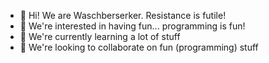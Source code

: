 - 👋 Hi! We are Waschberserker. Resistance is futile!
- 👀 We're interested in having fun... programming is fun!
- 🌱 We're currently learning a lot of stuff
- 💞️ We're looking to collaborate on fun (programming) stuff

<!---
waschberserker/waschberserker is a ✨ special ✨ repository because its `README.md` (this file) appears on your GitHub profile.
You can click the Preview link to take a look at your changes.
--->
